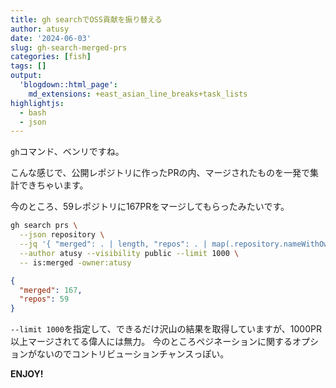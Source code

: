 ```yaml
---
title: gh searchでOSS貢献を振り替える
author: atusy
date: '2024-06-03'
slug: gh-search-merged-prs
categories: [fish]
tags: []
output:
  'blogdown::html_page':
    md_extensions: +east_asian_line_breaks+task_lists
highlightjs:
  - bash
  - json
---
```



`gh`コマンド、ベンリですね。

こんな感じで、公開レポジトリに作ったPRの内、マージされたものを一発で集計できちゃいます。

今のところ、59レポジトリに167PRをマージしてもらったみたいです。

``` bash
gh search prs \
  --json repository \
  --jq '{ "merged": . | length, "repos": . | map(.repository.nameWithOwner) | unique | length }' \
  --author atusy --visibility public --limit 1000 \
  -- is:merged -owner:atusy
```

``` json
{
  "merged": 167,
  "repos": 59
}
```

`--limit 1000`を指定して、できるだけ沢山の結果を取得していますが、1000PR以上マージされてる偉人には無力。
今のところペジネーションに関するオプションがないのでコントリビューションチャンスっぽい。

**ENJOY!**
